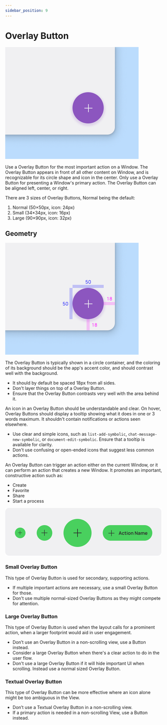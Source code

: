 ```yaml
---
sidebar_position: 9
---
```


# Overlay Button

![](/assets/overlay_button.png)

Use a Overlay Button for the most important action on a Window. The Overlay Button appears in front of all other content on Window, and is recognizable for its circle shape and icon in the center. Only use a Overlay Button for presenting a Window's primary action. The Overlay Button can be aligned left, center, or right.

There are 3 sizes of Overlay Buttons, Normal being the default:

1. Normal (50×50px, icon: 24px)
2. Small (34×34px, icon: 16px)
3. Large (90×90px, icon: 32px)

## Geometry

![](/assets/overlay_button_geo.png)

The Overlay Button is typically shown in a circle container, and the coloring of its background should be the app's accent color, and should contrast well with the background.

- It should by default be spaced 18px from all sides.
- Don't layer things on top of a Overlay Button.
- Ensure that the Overlay Button contrasts very well with the area behind it.

An icon in an Overlay Button should be understandable and clear. On hover, Overlay Buttons should display a tooltip showing what it does in one or 3 words maximum. It shouldn't contain notifications or actions seen elsewhere.

- Use clear and simple icons, such as `list-add-symbolic`, `chat-message-new-symbolic`, or `document-edit-symbolic`. Ensure that a tooltip is available for clarity.
- Don't use confusing or open-ended icons that suggest less common actions.

An Overlay Button can trigger an action either on the current Window, or it can perform an action that creates a new Window.
It promotes an important, constructive action such as:

- Create
- Favorite
- Share
- Start a process

![](/assets/overlay_button_types.png)

### Small Overlay Button

This type of Overlay Button is used for secondary, supporting actions.

- If multiple important actions are necessary, use a small Overlay Button for those.
- Don't use multiple normal-sized Overlay Buttons as they might compete for attention.

### Large Overlay Button

This type of Overlay Button is used when the layout calls for a prominent action, when a larger footprint would aid in user engagement.

- Don’t use an Overlay Button in a non-scrolling view, use a Button instead.
- Consider a large Overlay Button when there's a clear action to do in the user flow.
- Don't use a large Overlay Button if it will hide important UI when scrolling. Instead use a normal sized Overlay Button.

### Textual Overlay Button

This type of Overlay Button can be more effective where an icon alone might be too ambiguous in the View.

- Don’t use a Textual Overlay Button in a non-scrolling view.
- If a primary action is needed in a non-scrolling View, use a Button instead.
